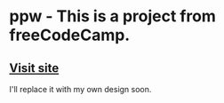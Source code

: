 # ppw - This is a project from freeCodeCamp. 
## [Visit site](https://jeru7.github.io/ppw/)<br>
I'll replace it with my own design soon.
